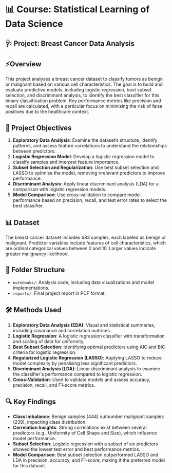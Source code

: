 # 📊 Course: Statistical Learning of Data Science

## 🩺 Project: Breast Cancer Data Analysis

## ⚡️Overview
This project analyses a breast cancer dataset to classify tumors as benign or malignant based on various cell characteristics. The goal is to build and evaluate predictive models, including logistic regression, best subset selection, and discriminant analysis, to identify the best classifier for this binary classification problem. Key performance metrics like precision and recall are calculated, with a particular focus on minimising the risk of false positives due to the healthcare context.

## 🎯 Project Objectives
1. **Exploratory Data Analysis**: Examine the dataset’s structure, identify patterns, and assess feature correlations to understand the relationships between predictors.
2. **Logistic Regression Model**: Develop a logistic regression model to classify samples and interpret feature importance.
3. **Subset Selection and Regularization**: Use best subset selection and LASSO to optimise the model, removing irrelevant predictors to improve performance.
4. **Discriminant Analysis**: Apply linear discriminant analysis (LDA) for a comparison with logistic regression models.
5. **Model Comparison**: Use cross-validation to compare model performance based on precision, recall, and test error rates to select the best classifier.

## 📊 Dataset
The breast cancer dataset includes 683 samples, each labeled as benign or malignant. Predictor variables include features of cell characteristics, which are ordinal categorical values between 0 and 10. Larger values indicate greater malignancy likelihood.

## 📂 Folder Structure

- `notebooks/`: Analysis code, including data visualizations and model implementations.
- `reports/`: Final project report in PDF format.

## 🛠️ Methods Used

1. **Exploratory Data Analysis (EDA)**: Visual and statistical summaries, including covariance and correlation matrices.
2. **Logistic Regression**: A logistic regression classifier with transformation and scaling of data for uniformity.
3. **Best Subset Selection**: Identifying optimal predictors using AIC and BIC criteria for logistic regression.
4. **Regularized Logistic Regression (LASSO)**: Applying LASSO to reduce model complexity by penalising less significant predictors.
5. **Discriminant Analysis (LDA)**: Linear discriminant analysis to examine the classifier's performance compared to logistic regression.
6. **Cross-Validation**: Used to validate models and assess accuracy, precision, recall, and F1-score metrics.

## 🔍 Key Findings

- **Class Imbalance**: Benign samples (444) outnumber malignant samples (239), impacting class distribution.
- **Correlation Insights**: Strong correlations exist between several predictors (e.g., Uniformity of Cell Shape and Size), which influence model performance.
- **Subset Selection**: Logistic regression with a subset of six predictors showed the lowest test error and best performance metrics.
- **Model Comparison**: Best subset selection outperformed LASSO and LDA in precision, accuracy, and F1-score, making it the preferred model for this dataset.